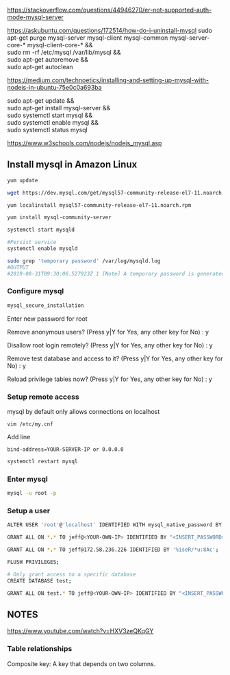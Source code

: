 https://stackoverflow.com/questions/44946270/er-not-supported-auth-mode-mysql-server

https://askubuntu.com/questions/172514/how-do-i-uninstall-mysql
sudo apt-get purge mysql-server mysql-client mysql-common mysql-server-core-* mysql-client-core-* && \
sudo rm -rf /etc/mysql /var/lib/mysql && \
sudo apt-get autoremove && \
sudo apt-get autoclean


https://medium.com/technoetics/installing-and-setting-up-mysql-with-nodejs-in-ubuntu-75e0c0a693ba

sudo apt-get update && \
sudo apt-get install mysql-server && \
sudo systemctl start mysql && \
sudo systemctl enable mysql && \
sudo systemctl status mysql

https://www.w3schools.com/nodejs/nodejs_mysql.asp

## Install mysql in Amazon Linux

```sh
yum update

wget https://dev.mysql.com/get/mysql57-community-release-el7-11.noarch.rpm

yum localinstall mysql57-community-release-el7-11.noarch.rpm 

yum install mysql-community-server

systemctl start mysqld

#Persist service
systemctl enable mysqld

sudo grep 'temporary password' /var/log/mysqld.log
#OUTPUT
#2019-08-31T09:30:06.527923Z 1 [Note] A temporary password is generated for root@localhost: 0+,orlwf3ra

```

### Configure mysql

```sh
mysql_secure_installation
```

Enter new password for root

Remove anonymous users? (Press y|Y for Yes, any other key for No) : y

Disallow root login remotely? (Press y|Y for Yes, any other key for No) : y

Remove test database and access to it? (Press y|Y for Yes, any other key for No) : y

Reload privilege tables now? (Press y|Y for Yes, any other key for No) : y

### Setup remote access

mysql by default only allows connections on localhost

```
vim /etc/my.cnf
```

Add line

`bind-address=YOUR-SERVER-IP or 0.0.0.0`

```sh
systemctl restart mysql
```

### Enter mysql

```bash
mysql -u root -p
```

### Setup a user

```bash
ALTER USER 'root'@'localhost' IDENTIFIED WITH mysql_native_password BY 'password';

GRANT ALL ON *.* TO jeff@<YOUR-OWN-IP> IDENTIFIED BY "<INSERT_PASSWORD>";

GRANT ALL ON *.* TO jeff@172.58.236.226 IDENTIFIED BY '%iseR/*u:8Ac';

FLUSH PRIVILEGES;

# Only grant access to a specific database
CREATE DATABASE test;

GRANT ALL ON test.* TO jeff@<YOUR-OWN-IP> IDENTIFIED BY "<INSERT_PASSWORD>"
```

## NOTES

https://www.youtube.com/watch?v=HXV3zeQKqGY

### Table relationships
Composite key: A key that depends on two columns.
